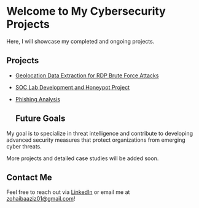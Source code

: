 # Welcome to My Cybersecurity Projects

Here, I will showcase my completed and ongoing projects.

## Projects
- [Geolocation Data Extraction for RDP Brute Force Attacks](Geolocation.md)
- [SOC Lab Development and Honeypot Project](soc-lab.md)
- [Phishing Analysis](Phishing-Analysis.md)

  ## Future Goals
My goal is to specialize in threat intelligence and contribute to developing advanced security measures that protect organizations from emerging cyber threats.


More projects and detailed case studies will be added soon.




## Contact Me
Feel free to reach out via [LinkedIn]([your-linkedin-url](https://www.linkedin.com/in/zohaib-a-aziz/)) or email me at [zohaibaaziz01@gmail.com](mailto:zohaibaaziz01@gmail.com)!
